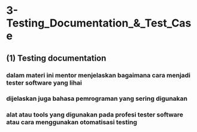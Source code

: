 # 3-Testing_Documentation_&_Test_Case

## (1) Testing documentation
### dalam materi ini mentor menjelaskan bagaimana cara menjadi tester software yang lihai
### dijelaskan juga bahasa pemrograman yang sering digunakan
### alat atau tools yang digunakan pada profesi tester software atau cara menggunakan otomatisasi testing

